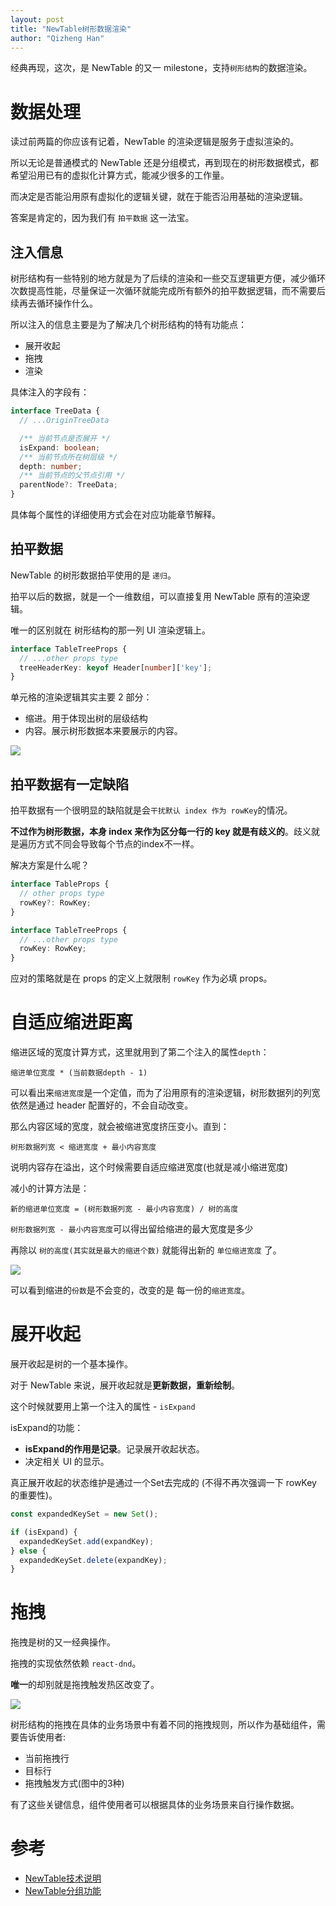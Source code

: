 ```yaml
---
layout: post
title: "NewTable树形数据渲染"
author: "Qizheng Han"
---
```


经典再现，这次，是 NewTable 的又一 milestone，支持`树形结构`的数据渲染。

# 数据处理

读过前两篇的你应该有记着，NewTable 的渲染逻辑是服务于虚拟渲染的。

所以无论是普通模式的 NewTable 还是分组模式，再到现在的树形数据模式，都希望沿用已有的虚拟化计算方式，能减少很多的工作量。

而决定是否能沿用原有虚拟化的逻辑关键，就在于能否沿用基础的渲染逻辑。

答案是肯定的，因为我们有 `拍平数据` 这一法宝。


## 注入信息

树形结构有一些特别的地方就是为了后续的渲染和一些交互逻辑更方便，减少循环次数提高性能，尽量保证一次循环就能完成所有额外的拍平数据逻辑，而不需要后续再去循环操作什么。

所以注入的信息主要是为了解决几个树形结构的特有功能点：
- 展开收起
- 拖拽
- 渲染

具体注入的字段有：

```ts
interface TreeData {
  // ...OriginTreeData

  /** 当前节点是否展开 */
  isExpand: boolean;
  /** 当前节点所在树层级 */
  depth: number;
  /** 当前节点的父节点引用 */
  parentNode?: TreeData;
}
```

具体每个属性的详细使用方式会在对应功能章节解释。

## 拍平数据

NewTable 的树形数据拍平使用的是 `递归`。

拍平以后的数据，就是一个一维数组，可以直接复用 NewTable 原有的渲染逻辑。

唯一的区别就在 树形结构的那一列 UI 渲染逻辑上。

```ts
interface TableTreeProps {
  // ...other props type
  treeHeaderKey: keyof Header[number]['key'];
}
```

单元格的渲染逻辑其实主要 2 部分：
- 缩进。用于体现出树的层级结构
- 内容。展示树形数据本来要展示的内容。

![](/assets/img/2022-10-28/treeCell.png)

## 拍平数据有一定缺陷

拍平数据有一个很明显的缺陷就是会`干扰默认 index 作为 rowKey`的情况。

**不过作为树形数据，本身 index 来作为区分每一行的 key 就是有歧义的**。歧义就是遍历方式不同会导致每个节点的index不一样。

解决方案是什么呢？

```ts
interface TableProps {
  // other props type
  rowKey?: RowKey;
}

interface TableTreeProps {
  // ...other props type
  rowKey: RowKey;
}
```

应对的策略就是在 props 的定义上就限制 `rowKey` 作为必填 props。


# 自适应缩进距离

缩进区域的宽度计算方式，这里就用到了第二个注入的属性`depth`：

```
缩进单位宽度 * (当前数据depth - 1)
```
可以看出来`缩进宽度`是一个定值，而为了沿用原有的渲染逻辑，树形数据列的列宽依然是通过 header 配置好的，不会自动改变。

那么内容区域的宽度，就会被缩进宽度挤压变小。直到：

```
树形数据列宽 < 缩进宽度 + 最小内容宽度
```
说明内容存在溢出，这个时候需要自适应缩进宽度(也就是减小缩进宽度)

减小的计算方法是：

```
新的缩进单位宽度 = (树形数据列宽 - 最小内容宽度) / 树的高度
```

`树形数据列宽 - 最小内容宽度`可以得出留给缩进的最大宽度是多少

再除以 `树的高度(其实就是最大的缩进个数)` 就能得出新的 `单位缩进宽度` 了。


![](/assets/img/2022-10-28/treeCellAutoResize.png)

可以看到缩进的`份数`是不会变的，改变的是 每一份的`缩进宽度`。

# 展开收起

展开收起是树的一个基本操作。

对于 NewTable 来说，展开收起就是**更新数据，重新绘制**。

这个时候就要用上第一个注入的属性 - `isExpand`

isExpand的功能：
- **isExpand的作用是记录**。记录展开收起状态。
- 决定相关 UI 的显示。


真正展开收起的状态维护是通过一个Set去完成的 (不得不再次强调一下 rowKey 的重要性)。

```ts
const expandedKeySet = new Set();

if (isExpand) {
  expandedKeySet.add(expandKey);
} else {
  expandedKeySet.delete(expandKey);
}
```

# 拖拽

拖拽是树的又一经典操作。

拖拽的实现依然依赖 `react-dnd`。

**唯一**的却别就是拖拽触发热区改变了。

![](/assets/img/2022-10-28/dragHotArea.png)

树形结构的拖拽在具体的业务场景中有着不同的拖拽规则，所以作为基础组件，需要告诉使用者:

- 当前拖拽行
- 目标行
- 拖拽触发方式(图中的3种)

有了这些关键信息，组件使用者可以根据具体的业务场景来自行操作数据。

# 参考

- [NewTable技术说明](https://hanqizheng.vercel.app/2021/11/28/NewTable.html)
- [NewTable分组功能](https://hanqizheng.vercel.app/2021/12/31/NewTableGroup.html)